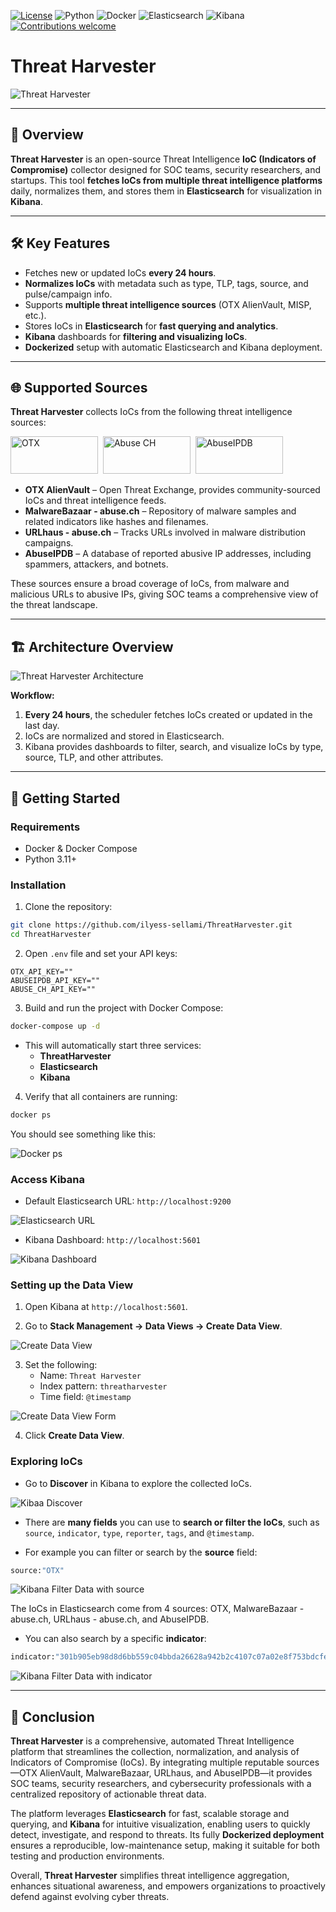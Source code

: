 [![License](https://img.shields.io/badge/license-MIT-blue.svg)](LICENSE)
![Python](https://img.shields.io/badge/python-3.11%2B-blue.svg)
![Docker](https://img.shields.io/badge/docker-ready-blue.svg)
![Elasticsearch](https://img.shields.io/badge/elasticsearch-8.x-yellow.svg)
![Kibana](https://img.shields.io/badge/kibana-8.x-green.svg)
[![Contributions welcome](https://img.shields.io/badge/contributions-welcome-brightgreen.svg)](.github/CONTRIBUTING.md)

# Threat Harvester

![Threat Harvester](/screenshots/threat_harvester.png)

---

## 📌 Overview
**Threat Harvester** is an open-source Threat Intelligence **IoC (Indicators of Compromise)** collector designed for SOC teams, security researchers, and startups. This tool **fetches IoCs from multiple threat intelligence platforms** daily, normalizes them, and stores them in **Elasticsearch** for visualization in **Kibana**.

---

## 🛠️ Key Features

- Fetches new or updated IoCs **every 24 hours**.
- **Normalizes IoCs** with metadata such as type, TLP, tags, source, and pulse/campaign info.
- Supports **multiple threat intelligence sources** (OTX AlienVault, MISP, etc.).
- Stores IoCs in **Elasticsearch** for **fast querying and analytics**.
- **Kibana** dashboards for **filtering and visualizing IoCs**.
- **Dockerized** setup with automatic Elasticsearch and Kibana deployment.

---

## 🌐 Supported Sources

**Threat Harvester** collects IoCs from the following threat intelligence sources:

<img src="screenshots/alienvault_otx.png" alt="OTX" width="140" height="60" />&nbsp;
<img src="screenshots/abuse_ch.png" alt="Abuse CH" width="140" height="60" />&nbsp;
<img src="screenshots/abuseipdb.png" alt="AbuseIPDB" width="140" height="60" />

- **OTX AlienVault** – Open Threat Exchange, provides community-sourced IoCs and threat intelligence feeds.  
- **MalwareBazaar - abuse.ch** – Repository of malware samples and related indicators like hashes and filenames.  
- **URLhaus - abuse.ch** – Tracks URLs involved in malware distribution campaigns.  
- **AbuseIPDB** – A database of reported abusive IP addresses, including spammers, attackers, and botnets.  

These sources ensure a broad coverage of IoCs, from malware and malicious URLs to abusive IPs, giving SOC teams a comprehensive view of the threat landscape.

---

## 🏗️ Architecture Overview

![Threat Harvester Architecture](/screenshots/threat_harvester_architecture.png)

**Workflow:**
1. **Every 24 hours**, the scheduler fetches IoCs created or updated in the last day.
2. IoCs are normalized and stored in Elasticsearch.
3. Kibana provides dashboards to filter, search, and visualize IoCs by type, source, TLP, and other attributes.

---

## 🚀 Getting Started

### Requirements

- Docker & Docker Compose
- Python 3.11+

### Installation

1. Clone the repository:
```bash
git clone https://github.com/ilyess-sellami/ThreatHarvester.git
cd ThreatHarvester
```

2. Open `.env` file and set your API keys:
```env
OTX_API_KEY=""
ABUSEIPDB_API_KEY=""
ABUSE_CH_API_KEY=""
```

3. Build and run the project with Docker Compose:
```bash
docker-compose up -d
```
- This will automatically start three services:
    - **ThreatHarvester**
    - **Elasticsearch**
    - **Kibana**

4. Verify that all containers are running:
```bash
docker ps
```
You should see something like this:

![Docker ps](/screenshots/docker_ps.png)

### Access Kibana

- Default Elasticsearch URL: `http://localhost:9200`

![Elasticsearch URL](/screenshots/elasticsearch_url.png)

- Kibana Dashboard: `http://localhost:5601`

![Kibana Dashboard](/screenshots/kibana_dashboard.png)

### Setting up the Data View

1. Open Kibana at `http://localhost:5601`. 

2. Go to **Stack Management → Data Views → Create Data View**.

![Create Data View](/screenshots/kibana_create_data_view.png)

3. Set the following:
    - Name: `Threat Harvester`
    - Index pattern: `threatharvester`
    - Time field: `@timestamp`

![Create Data View Form](/screenshots/kibana_create_data_view_form.png)

4. Click **Create Data View**.

### Exploring IoCs

- Go to **Discover** in Kibana to explore the collected IoCs.

![Kibaa Discover](/screenshots/kibana_discover.png)

- There are **many fields** you can use to **search or filter the IoCs**, such as `source`, `indicator`, `type`, `reporter`, `tags`, and `@timestamp`.

- For example you can filter or search by the **source** field:

```bash
source:"OTX"
```

![Kibana Filter Data with source](/screenshots/kibana_dashboard_filter_data_source.png)

The IoCs in Elasticsearch come from 4 sources: OTX, MalwareBazaar - abuse.ch, URLhaus - abuse.ch, and AbuseIPDB.

- You can also search by a specific **indicator**:

```bash
indicator:"301b905eb98d8d6bb559c04bbda26628a942b2c4107c07a02e8f753bdcfe347c"
```

![Kibana Filter Data with indicator](/screenshots/kibana_dashboard_filter_data_indicator.png)


---

## 🏁 Conclusion

**Threat Harvester** is a comprehensive, automated Threat Intelligence platform that streamlines the collection, normalization, and analysis of Indicators of Compromise (IoCs). By integrating multiple reputable sources—OTX AlienVault, MalwareBazaar, URLhaus, and AbuseIPDB—it provides SOC teams, security researchers, and cybersecurity professionals with a centralized repository of actionable threat data.

The platform leverages **Elasticsearch** for fast, scalable storage and querying, and **Kibana** for intuitive visualization, enabling users to quickly detect, investigate, and respond to threats. Its fully **Dockerized deployment** ensures a reproducible, low-maintenance setup, making it suitable for both testing and production environments.

Overall, **Threat Harvester** simplifies threat intelligence aggregation, enhances situational awareness, and empowers organizations to proactively defend against evolving cyber threats.
